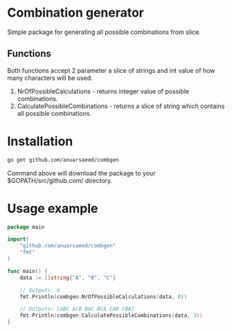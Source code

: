 # Combination generator
Simple package for generating all possible combinations from slice.

## Functions
Both functions accept 2 parameter a slice of strings and int value of how many characters will be used.
1. NrOfPossibleCalculations - returns integer value of possible combinations.
2. CalculatePossibleCombinations - returns a slice of string which contains all possible combinations.

# Installation
``` bash
go get github.com/anuarsaeed/combgen
```
Command above will download the package to your $GOPATH/src/github.com/ directory.


# Usage example
``` go
package main

import(
    "github.com/anuarsaeed/combgen"
	"fmt"
)

func main() {
	data := []string{"A", "B", "C"}

	// Outputs: 6
	fmt.Println(combgen.NrOfPossibleCalculations(data, 0))

	// Outputs: [ABC ACB BAC BCA CAB CBA]
	fmt.Println(combgen.CalculatePossibleCombinations(data, 3))
}
```


